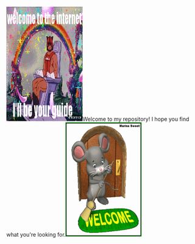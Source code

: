 <img src="welcomeInternet.gif" height = 300 width="200px" alt="Welcome Meme">Welcome to my repository! I hope you find what you're looking for.<img src="funnyrat.gif" height = 300 width="200px" alt="Welcome Meme">


